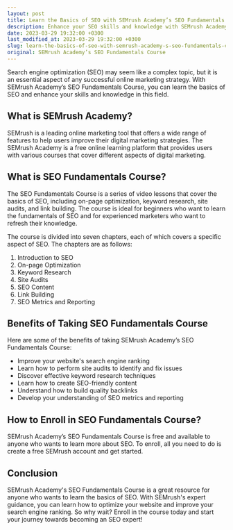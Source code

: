 ```yaml
---
layout: post
title: Learn the Basics of SEO with SEMrush Academy’s SEO Fundamentals Course
description: Enhance your SEO skills and knowledge with SEMrush Academy's online course on SEO Fundamentals. Get started now and improve your website's search engine ranking!
date: 2023-03-29 19:32:00 +0300
last_modified_at: 2023-03-29 19:32:00 +0300
slug: learn-the-basics-of-seo-with-semrush-academy-s-seo-fundamentals-course
original: SEMrush Academy’s SEO Fundamentals Course
---
```

Search engine optimization (SEO) may seem like a complex topic, but it is an essential aspect of any successful online marketing strategy. With SEMrush Academy’s SEO Fundamentals Course, you can learn the basics of SEO and enhance your skills and knowledge in this field.

## What is SEMrush Academy?

SEMrush is a leading online marketing tool that offers a wide range of features to help users improve their digital marketing strategies. The SEMrush Academy is a free online learning platform that provides users with various courses that cover different aspects of digital marketing.

## What is SEO Fundamentals Course?

The SEO Fundamentals Course is a series of video lessons that cover the basics of SEO, including on-page optimization, keyword research, site audits, and link building. The course is ideal for beginners who want to learn the fundamentals of SEO and for experienced marketers who want to refresh their knowledge.

The course is divided into seven chapters, each of which covers a specific aspect of SEO. The chapters are as follows:

1. Introduction to SEO
2. On-page Optimization
3. Keyword Research 
4. Site Audits 
5. SEO Content
6. Link Building
7. SEO Metrics and Reporting

## Benefits of Taking SEO Fundamentals Course

Here are some of the benefits of taking SEMrush Academy’s SEO Fundamentals Course:

- Improve your website's search engine ranking 
- Learn how to perform site audits to identify and fix issues 
- Discover effective keyword research techniques 
- Learn how to create SEO-friendly content 
- Understand how to build quality backlinks
- Develop your understanding of SEO metrics and reporting 

## How to Enroll in SEO Fundamentals Course?

SEMrush Academy’s SEO Fundamentals Course is free and available to anyone who wants to learn more about SEO. To enroll, all you need to do is create a free SEMrush account and get started.

## Conclusion

SEMrush Academy's SEO Fundamentals Course is a great resource for anyone who wants to learn the basics of SEO. With SEMrush's expert guidance, you can learn how to optimize your website and improve your search engine ranking. So why wait? Enroll in the course today and start your journey towards becoming an SEO expert!